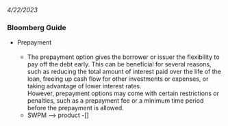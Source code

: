 *4/22/2023*
### Bloomberg Guide
* Prepayment <br/> <br/>
  - The prepayment option gives the borrower or issuer the flexibility to pay off the debt early. This can be beneficial for several reasons, such as reducing the total amount of interest paid over the life of the loan, freeing up cash flow for other investments or expenses, or taking advantage of lower interest rates. <br/>
However, prepayment options may come with certain restrictions or penalties, such as a prepayment fee or a minimum time period before the prepayment is allowed.
  - SWPM --> product -[]

